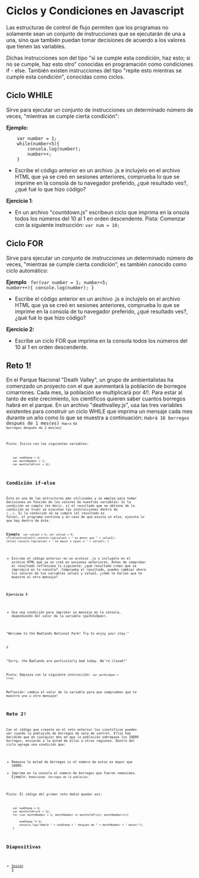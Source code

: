 Ciclos y Condiciones en Javascript
===

Las estructuras de control de flujo permiten que los programas no solamente sean un conjunto de instrucciones que se ejecutarán de una a una, sino que también puedan tomar decisiones de acuerdo a los valores que tienen las variables.


Dichas instrucciones son del tipo "si se cumple esta condición, haz esto; si no se cumple, haz esto otro" conocidas en programación como condiciones if - else. También existen instrucciones del tipo "repite esto mientras se cumple esta condición", conocidas como ciclos.

Ciclo WHILE
--

Sirve para ejecutar un conjunto de instrucciones un determinado número de veces, "mientras se cumple cierta condición":


**Ejemplo:**

```
	var number = 1;
	while(number<5){
		consola.log(number);
		number++;
	}
```
- Escribe el código anterior en un archivo .js e incluýelo en el archivo HTML que ya se creó en sesiones anteriores, comprueba lo que se imprime en la consola de tu navegador preferido, ¿qué resultado ves?, ¿qué fué lo que hizo código?


**Ejercicio 1**:
- En un archivo "countdown.js" escribeun ciclo que imprima en la onsola todos los números del 10 al 1 en orden descendente.
Pista: Comenzar con la siguiente instrucción:
<code>var num = 10;</code>


Ciclo FOR
--

Sirve para ejecutar un conjunto de instrucciones un determinado número de veces, "mientras se cumple cierta condición", es también conocido como ciclo automático:


**Ejemplo**
<code>
	for(var number = 1; number<5; number++){
		console.log(number);
	}
</code>
- Escribe el código anterior en un archivo .js e incluýelo en el archivo HTML que ya se creó en sesiones anteriores, comprueba lo que se imprime en la consola de tu navegador preferido, ¿qué resultado ves?, ¿qué fué lo que hizo código?


**Ejercicio 2:**
- Escribe un ciclo FOR que imprima en la consola todos los números del 10 al 1 en orden descendente.

Reto 1!
--
En el Parque Nacional "Death Valley", un grupo de ambientalistas ha comenzado un proyecto con el que aunmentará la población de borregos cimarrones.
Cada mes, la población se multiplicará por 4!!.
Para estar al tanto de este crecimiento, los científicos quieren saber cuantos borregos habrá en el parque.
En un archivo "deathvalley.js", usa las tres variables existentes para construir un ciclo WHILE que imprima un mensaje cada mes durante un año como lo que se muestra a continuación:
<code>Habrá 16 borregos después de 1 mes(es)<code>
<code>Habrá 64 borregos después de 2 mes(es)<code>

Pista: Inicia con las siguientes variables:

<code>
	var numSheep = 4;
	var monthNumber = 1;
	var monthsToPrint = 12;
</code>


Condición if-else
--
Ésta es una de las estructuras más utilizadas y se emplea para tomar decisiones en función de los valores de nuestras variables:
Si la condición se cumple (es decir, si el resultado que se obtiene de la condición es true) se ejecutan las instrucciones dentro de <code>{...}</code>. Si la condición no se cumple (el resultado es false), el programa continúa y en caso de que exista un else, ejecuta lo que hay dentro de éste.


**Ejemplo**
<code>
	var value1 = 4;
	var value2 = 9;
	if(value1<value2){
		console.log(value1 + " es menor que " + value2);
	}else{
		console.log(value1 + " es mayor o igual a " + value2);
	}
</code>
- Escribe el código anterior en un archivo .js e incluýelo en el archivo HTML que ya se creó en sesiones anteriores. Antes de comprobar el resultado reflexiona lo siguiente: ¿qué resultado crees que se imprimirá en la consola?. Comprueba el resultado, puedes cambiar ahora los valores de tus variables value1 y value2, ¿cómo le harías que te muestre el otro mensaje?

**Ejercicio 3**
- Usa una condición para imprimir un mensaje en la consola, dependiendo del valor de la variable (parkIsOpen).

"Welcome to the Badlands National Park! Try to enjoy your stay."

ó

"Sorry, the Badlands are particularly bad today. We're closed!"

Pista: Empieza con la siguiente instrucción:
<code>var parkIsOpen = true;</code>


Reflexión: cambia el valor de la variable para que compruebes que te muestre uno u otro mensaje!


Reto 2!
--
Con el código que creaste en el reto anterior los científicos pueden ver cuando la población de borregos de sale de control. Ellos han decidido que en cualquier mes en que la población sobrepase los 10000 borregos, enviarán a la mitad de ellos a otras regiones.
Dentro del ciclo agrega una condición que:
- Remueva la mitad de borregos si el número de estos es mayor que 10000.
- Imprima en la consola el número de borregos que fueron removidos. Ejemplo:
<code>Removiendo <number> borregos de la población.</code>

Pista: El código del primer reto debió quedar así:

<code>
	var numSheep = 4;
	var monthsToPrint = 12;
	for (var monthNumber = 1; monthNumber <= monthsToPrint; monthNumber++){
		<insert your code here>
		numSheep *= 4;
		console.log("Habrá " + numSheep + " después de " + monthNumber + " meses!");
	}
</code>


Diapositivas
--
- [Sesión 5](https://www.haikudeck.com/5---ciclos-y-condicionales-uncategorized-presentation-mHvykS9AwS#slide-16)
